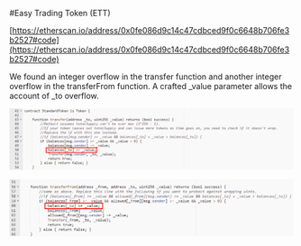 #Easy Trading Token (ETT)

[https://etherscan.io/address/0x0fe086d9c14c47cdbced9f0c6648b706fe3b2527#code](https://etherscan.io/address/0x0fe086d9c14c47cdbced9f0c6648b706fe3b2527#code)

We found an integer overflow in the transfer function and another integer overflow in the transferFrom function. A crafted _value parameter allows the account of _to overflow.

![](./1.bmp)

![](./2.bmp)